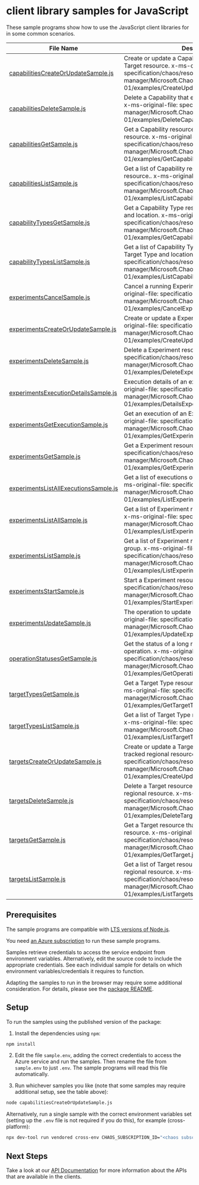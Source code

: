 # client library samples for JavaScript

These sample programs show how to use the JavaScript client libraries for in some common scenarios.

| **File Name**                                                               | **Description**                                                                                                                                                                                          |
| --------------------------------------------------------------------------- | -------------------------------------------------------------------------------------------------------------------------------------------------------------------------------------------------------- |
| [capabilitiesCreateOrUpdateSample.js][capabilitiescreateorupdatesample]     | Create or update a Capability resource that extends a Target resource. x-ms-original-file: specification/chaos/resource-manager/Microsoft.Chaos/stable/2024-01-01/examples/CreateUpdateCapability.json   |
| [capabilitiesDeleteSample.js][capabilitiesdeletesample]                     | Delete a Capability that extends a Target resource. x-ms-original-file: specification/chaos/resource-manager/Microsoft.Chaos/stable/2024-01-01/examples/DeleteCapability.json                            |
| [capabilitiesGetSample.js][capabilitiesgetsample]                           | Get a Capability resource that extends a Target resource. x-ms-original-file: specification/chaos/resource-manager/Microsoft.Chaos/stable/2024-01-01/examples/GetCapability.json                         |
| [capabilitiesListSample.js][capabilitieslistsample]                         | Get a list of Capability resources that extend a Target resource.. x-ms-original-file: specification/chaos/resource-manager/Microsoft.Chaos/stable/2024-01-01/examples/ListCapabilities.json             |
| [capabilityTypesGetSample.js][capabilitytypesgetsample]                     | Get a Capability Type resource for given Target Type and location. x-ms-original-file: specification/chaos/resource-manager/Microsoft.Chaos/stable/2024-01-01/examples/GetCapabilityType.json            |
| [capabilityTypesListSample.js][capabilitytypeslistsample]                   | Get a list of Capability Type resources for given Target Type and location. x-ms-original-file: specification/chaos/resource-manager/Microsoft.Chaos/stable/2024-01-01/examples/ListCapabilityTypes.json |
| [experimentsCancelSample.js][experimentscancelsample]                       | Cancel a running Experiment resource. x-ms-original-file: specification/chaos/resource-manager/Microsoft.Chaos/stable/2024-01-01/examples/CancelExperiment.json                                          |
| [experimentsCreateOrUpdateSample.js][experimentscreateorupdatesample]       | Create or update a Experiment resource. x-ms-original-file: specification/chaos/resource-manager/Microsoft.Chaos/stable/2024-01-01/examples/CreateUpdateExperiment.json                                  |
| [experimentsDeleteSample.js][experimentsdeletesample]                       | Delete a Experiment resource. x-ms-original-file: specification/chaos/resource-manager/Microsoft.Chaos/stable/2024-01-01/examples/DeleteExperiment.json                                                  |
| [experimentsExecutionDetailsSample.js][experimentsexecutiondetailssample]   | Execution details of an experiment resource. x-ms-original-file: specification/chaos/resource-manager/Microsoft.Chaos/stable/2024-01-01/examples/DetailsExperiment.json                                  |
| [experimentsGetExecutionSample.js][experimentsgetexecutionsample]           | Get an execution of an Experiment resource. x-ms-original-file: specification/chaos/resource-manager/Microsoft.Chaos/stable/2024-01-01/examples/GetExperimentExecution.json                              |
| [experimentsGetSample.js][experimentsgetsample]                             | Get a Experiment resource. x-ms-original-file: specification/chaos/resource-manager/Microsoft.Chaos/stable/2024-01-01/examples/GetExperiment.json                                                        |
| [experimentsListAllExecutionsSample.js][experimentslistallexecutionssample] | Get a list of executions of an Experiment resource. x-ms-original-file: specification/chaos/resource-manager/Microsoft.Chaos/stable/2024-01-01/examples/ListExperimentExecutions.json                    |
| [experimentsListAllSample.js][experimentslistallsample]                     | Get a list of Experiment resources in a subscription. x-ms-original-file: specification/chaos/resource-manager/Microsoft.Chaos/stable/2024-01-01/examples/ListExperimentsInASubscription.json            |
| [experimentsListSample.js][experimentslistsample]                           | Get a list of Experiment resources in a resource group. x-ms-original-file: specification/chaos/resource-manager/Microsoft.Chaos/stable/2024-01-01/examples/ListExperimentsInAResourceGroup.json         |
| [experimentsStartSample.js][experimentsstartsample]                         | Start a Experiment resource. x-ms-original-file: specification/chaos/resource-manager/Microsoft.Chaos/stable/2024-01-01/examples/StartExperiment.json                                                    |
| [experimentsUpdateSample.js][experimentsupdatesample]                       | The operation to update an experiment. x-ms-original-file: specification/chaos/resource-manager/Microsoft.Chaos/stable/2024-01-01/examples/UpdateExperiment.json                                         |
| [operationStatusesGetSample.js][operationstatusesgetsample]                 | Get the status of a long running azure asynchronous operation. x-ms-original-file: specification/chaos/resource-manager/Microsoft.Chaos/stable/2024-01-01/examples/GetOperationStatus.json               |
| [targetTypesGetSample.js][targettypesgetsample]                             | Get a Target Type resources for given location. x-ms-original-file: specification/chaos/resource-manager/Microsoft.Chaos/stable/2024-01-01/examples/GetTargetType.json                                   |
| [targetTypesListSample.js][targettypeslistsample]                           | Get a list of Target Type resources for given location. x-ms-original-file: specification/chaos/resource-manager/Microsoft.Chaos/stable/2024-01-01/examples/ListTargetTypes.json                         |
| [targetsCreateOrUpdateSample.js][targetscreateorupdatesample]               | Create or update a Target resource that extends a tracked regional resource. x-ms-original-file: specification/chaos/resource-manager/Microsoft.Chaos/stable/2024-01-01/examples/CreateUpdateTarget.json |
| [targetsDeleteSample.js][targetsdeletesample]                               | Delete a Target resource that extends a tracked regional resource. x-ms-original-file: specification/chaos/resource-manager/Microsoft.Chaos/stable/2024-01-01/examples/DeleteTarget.json                 |
| [targetsGetSample.js][targetsgetsample]                                     | Get a Target resource that extends a tracked regional resource. x-ms-original-file: specification/chaos/resource-manager/Microsoft.Chaos/stable/2024-01-01/examples/GetTarget.json                       |
| [targetsListSample.js][targetslistsample]                                   | Get a list of Target resources that extend a tracked regional resource. x-ms-original-file: specification/chaos/resource-manager/Microsoft.Chaos/stable/2024-01-01/examples/ListTargets.json             |

## Prerequisites

The sample programs are compatible with [LTS versions of Node.js](https://github.com/nodejs/release#release-schedule).

You need [an Azure subscription][freesub] to run these sample programs.

Samples retrieve credentials to access the service endpoint from environment variables. Alternatively, edit the source code to include the appropriate credentials. See each individual sample for details on which environment variables/credentials it requires to function.

Adapting the samples to run in the browser may require some additional consideration. For details, please see the [package README][package].

## Setup

To run the samples using the published version of the package:

1. Install the dependencies using `npm`:

```bash
npm install
```

2. Edit the file `sample.env`, adding the correct credentials to access the Azure service and run the samples. Then rename the file from `sample.env` to just `.env`. The sample programs will read this file automatically.

3. Run whichever samples you like (note that some samples may require additional setup, see the table above):

```bash
node capabilitiesCreateOrUpdateSample.js
```

Alternatively, run a single sample with the correct environment variables set (setting up the `.env` file is not required if you do this), for example (cross-platform):

```bash
npx dev-tool run vendored cross-env CHAOS_SUBSCRIPTION_ID="<chaos subscription id>" CHAOS_RESOURCE_GROUP="<chaos resource group>" node capabilitiesCreateOrUpdateSample.js
```

## Next Steps

Take a look at our [API Documentation][apiref] for more information about the APIs that are available in the clients.

[capabilitiescreateorupdatesample]: https://github.com/Azure/azure-sdk-for-js/blob/main/sdk/chaos/arm-chaos/samples/v1/javascript/capabilitiesCreateOrUpdateSample.js
[capabilitiesdeletesample]: https://github.com/Azure/azure-sdk-for-js/blob/main/sdk/chaos/arm-chaos/samples/v1/javascript/capabilitiesDeleteSample.js
[capabilitiesgetsample]: https://github.com/Azure/azure-sdk-for-js/blob/main/sdk/chaos/arm-chaos/samples/v1/javascript/capabilitiesGetSample.js
[capabilitieslistsample]: https://github.com/Azure/azure-sdk-for-js/blob/main/sdk/chaos/arm-chaos/samples/v1/javascript/capabilitiesListSample.js
[capabilitytypesgetsample]: https://github.com/Azure/azure-sdk-for-js/blob/main/sdk/chaos/arm-chaos/samples/v1/javascript/capabilityTypesGetSample.js
[capabilitytypeslistsample]: https://github.com/Azure/azure-sdk-for-js/blob/main/sdk/chaos/arm-chaos/samples/v1/javascript/capabilityTypesListSample.js
[experimentscancelsample]: https://github.com/Azure/azure-sdk-for-js/blob/main/sdk/chaos/arm-chaos/samples/v1/javascript/experimentsCancelSample.js
[experimentscreateorupdatesample]: https://github.com/Azure/azure-sdk-for-js/blob/main/sdk/chaos/arm-chaos/samples/v1/javascript/experimentsCreateOrUpdateSample.js
[experimentsdeletesample]: https://github.com/Azure/azure-sdk-for-js/blob/main/sdk/chaos/arm-chaos/samples/v1/javascript/experimentsDeleteSample.js
[experimentsexecutiondetailssample]: https://github.com/Azure/azure-sdk-for-js/blob/main/sdk/chaos/arm-chaos/samples/v1/javascript/experimentsExecutionDetailsSample.js
[experimentsgetexecutionsample]: https://github.com/Azure/azure-sdk-for-js/blob/main/sdk/chaos/arm-chaos/samples/v1/javascript/experimentsGetExecutionSample.js
[experimentsgetsample]: https://github.com/Azure/azure-sdk-for-js/blob/main/sdk/chaos/arm-chaos/samples/v1/javascript/experimentsGetSample.js
[experimentslistallexecutionssample]: https://github.com/Azure/azure-sdk-for-js/blob/main/sdk/chaos/arm-chaos/samples/v1/javascript/experimentsListAllExecutionsSample.js
[experimentslistallsample]: https://github.com/Azure/azure-sdk-for-js/blob/main/sdk/chaos/arm-chaos/samples/v1/javascript/experimentsListAllSample.js
[experimentslistsample]: https://github.com/Azure/azure-sdk-for-js/blob/main/sdk/chaos/arm-chaos/samples/v1/javascript/experimentsListSample.js
[experimentsstartsample]: https://github.com/Azure/azure-sdk-for-js/blob/main/sdk/chaos/arm-chaos/samples/v1/javascript/experimentsStartSample.js
[experimentsupdatesample]: https://github.com/Azure/azure-sdk-for-js/blob/main/sdk/chaos/arm-chaos/samples/v1/javascript/experimentsUpdateSample.js
[operationstatusesgetsample]: https://github.com/Azure/azure-sdk-for-js/blob/main/sdk/chaos/arm-chaos/samples/v1/javascript/operationStatusesGetSample.js
[targettypesgetsample]: https://github.com/Azure/azure-sdk-for-js/blob/main/sdk/chaos/arm-chaos/samples/v1/javascript/targetTypesGetSample.js
[targettypeslistsample]: https://github.com/Azure/azure-sdk-for-js/blob/main/sdk/chaos/arm-chaos/samples/v1/javascript/targetTypesListSample.js
[targetscreateorupdatesample]: https://github.com/Azure/azure-sdk-for-js/blob/main/sdk/chaos/arm-chaos/samples/v1/javascript/targetsCreateOrUpdateSample.js
[targetsdeletesample]: https://github.com/Azure/azure-sdk-for-js/blob/main/sdk/chaos/arm-chaos/samples/v1/javascript/targetsDeleteSample.js
[targetsgetsample]: https://github.com/Azure/azure-sdk-for-js/blob/main/sdk/chaos/arm-chaos/samples/v1/javascript/targetsGetSample.js
[targetslistsample]: https://github.com/Azure/azure-sdk-for-js/blob/main/sdk/chaos/arm-chaos/samples/v1/javascript/targetsListSample.js
[apiref]: https://learn.microsoft.com/javascript/api/@azure/arm-chaos?view=azure-node-preview
[freesub]: https://azure.microsoft.com/free/
[package]: https://github.com/Azure/azure-sdk-for-js/tree/main/sdk/chaos/arm-chaos/README.md

